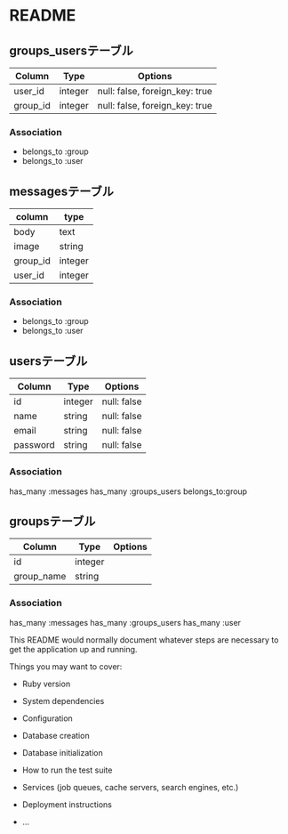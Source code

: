 # README

## groups_usersテーブル
|Column|Type|Options|
|------|----|-------|
|user_id|integer|null: false, foreign_key: true|
|group_id|integer|null: false, foreign_key: true|
### Association
- belongs_to :group
- belongs_to :user


## messagesテーブル
|column|type|
|------|----|
|body|text|
|image|string|
|group_id|integer|
|user_id|integer|
### Association
- belongs_to :group
- belongs_to :user


## usersテーブル
|Column|Type|Options|
|------|----|-------|
|id|integer|null: false|
|name|string|null: false|
|email|string|null: false|
|password|string|null: false|

### Association
has_many :messages
has_many :groups_users
belongs_to:group

## groupsテーブル
|Column|Type|Options|
|------|----|-------|
|id|integer|
|group_name|string|

### Association
has_many :messages
has_many :groups_users
has_many :user





This README would normally document whatever steps are necessary to get the
application up and running.

Things you may want to cover:

* Ruby version

* System dependencies

* Configuration

* Database creation

* Database initialization

* How to run the test suite

* Services (job queues, cache servers, search engines, etc.)

* Deployment instructions

* ...
